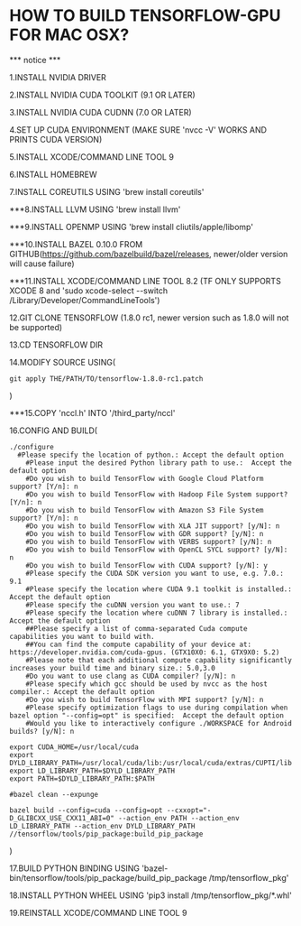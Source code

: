 # HOW TO BUILD TENSORFLOW-GPU FOR MAC OSX?

*** notice ***

1.INSTALL NVIDIA DRIVER

2.INSTALL NVIDIA CUDA TOOLKIT (9.1 OR LATER)

3.INSTALL NVIDIA CUDA CUDNN (7.0 OR LATER)

4.SET UP CUDA ENVIRONMENT (MAKE SURE 'nvcc -V' WORKS AND PRINTS CUDA VERSION)

5.INSTALL XCODE/COMMAND LINE TOOL 9

6.INSTALL HOMEBREW

7.INSTALL COREUTILS USING 'brew install coreutils'

***8.INSTALL LLVM USING 'brew install llvm'

***9.INSTALL OPENMP USING 'brew install cliutils/apple/libomp'

***10.INSTALL BAZEL 0.10.0 FROM GITHUB(https://github.com/bazelbuild/bazel/releases, newer/older version will cause failure)

***11.INSTALL XCODE/COMMAND LINE TOOL 8.2 (TF ONLY SUPPORTS XCODE 8 and 'sudo xcode-select --switch /Library/Developer/CommandLineTools')

12.GIT CLONE TENSORFLOW (1.8.0 rc1, newer version such as 1.8.0 will not be supported)

13.CD TENSORFLOW DIR

14.MODIFY SOURCE USING(

    git apply THE/PATH/TO/tensorflow-1.8.0-rc1.patch

)

***15.COPY 'nccl.h' INTO '/third_party/nccl'

16.CONFIG AND BUILD(

    ./configure
      #Please specify the location of python.: Accept the default option
        #Please input the desired Python library path to use.:  Accept the default option
        #Do you wish to build TensorFlow with Google Cloud Platform support? [Y/n]: n
        #Do you wish to build TensorFlow with Hadoop File System support? [Y/n]: n
        #Do you wish to build TensorFlow with Amazon S3 File System support? [Y/n]: n
        #Do you wish to build TensorFlow with XLA JIT support? [y/N]: n
        #Do you wish to build TensorFlow with GDR support? [y/N]: n
        #Do you wish to build TensorFlow with VERBS support? [y/N]: n
        #Do you wish to build TensorFlow with OpenCL SYCL support? [y/N]: n
        #Do you wish to build TensorFlow with CUDA support? [y/N]: y
        #Please specify the CUDA SDK version you want to use, e.g. 7.0.: 9.1
        #Please specify the location where CUDA 9.1 toolkit is installed.: Accept the default option
        #Please specify the cuDNN version you want to use.: 7
        #Please specify the location where cuDNN 7 library is installed.: Accept the default option
        ##Please specify a list of comma-separated Cuda compute capabilities you want to build with.
        ##You can find the compute capability of your device at: https://developer.nvidia.com/cuda-gpus. (GTX10X0: 6.1, GTX9X0: 5.2)
        #Please note that each additional compute capability significantly increases your build time and binary size.: 5.0,3.0
        #Do you want to use clang as CUDA compiler? [y/N]: n
        #Please specify which gcc should be used by nvcc as the host compiler.: Accept the default option
        #Do you wish to build TensorFlow with MPI support? [y/N]: n
        #Please specify optimization flags to use during compilation when bazel option "--config=opt" is specified:  Accept the default option
        #Would you like to interactively configure ./WORKSPACE for Android builds? [y/N]: n

    export CUDA_HOME=/usr/local/cuda
    export DYLD_LIBRARY_PATH=/usr/local/cuda/lib:/usr/local/cuda/extras/CUPTI/lib
    export LD_LIBRARY_PATH=$DYLD_LIBRARY_PATH
    export PATH=$DYLD_LIBRARY_PATH:$PATH

    #bazel clean --expunge

    bazel build --config=cuda --config=opt --cxxopt="-D_GLIBCXX_USE_CXX11_ABI=0" --action_env PATH --action_env LD_LIBRARY_PATH --action_env DYLD_LIBRARY_PATH //tensorflow/tools/pip_package:build_pip_package


)

17.BUILD PYTHON BINDING USING 'bazel-bin/tensorflow/tools/pip_package/build_pip_package /tmp/tensorflow_pkg'

18.INSTALL PYTHON WHEEL USING 'pip3 install /tmp/tensorflow_pkg/*.whl'

19.REINSTALL XCODE/COMMAND LINE TOOL 9